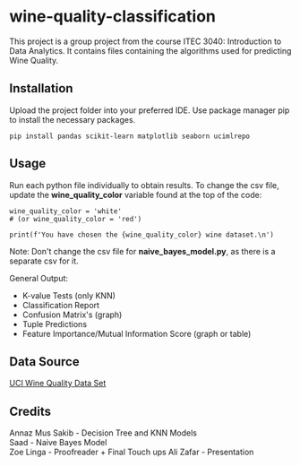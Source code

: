 # wine-quality-classification

This project is a group project from the course ITEC 3040: 
Introduction to Data Analytics. It contains files containing 
the algorithms used for predicting Wine Quality. 

## Installation

Upload the project folder into your preferred IDE. Use package manager pip to install the necessary packages.

```pip install pandas scikit-learn matplotlib seaborn ucimlrepo```

## Usage

Run each python file individually to obtain results. To change the csv file, update the **wine_quality_color** variable
found at the top of the code:

```#select wine quality color data set here ('white' or 'red')
wine_quality_color = 'white' 
# (or wine_quality_color = 'red')

print(f'You have chosen the {wine_quality_color} wine dataset.\n')
```
Note: Don't change the csv file for __naive_bayes_model.py__, as there is a separate csv for it.

General Output:

- K-value Tests (only KNN)
- Classification Report
- Confusion Matrix's (graph)
- Tuple Predictions
- Feature Importance/Mutual Information Score (graph or table)

## Data Source

[UCI Wine Quality Data Set](https://archive.ics.uci.edu/ml/datasets/wine+quality)

## Credits

Annaz Mus Sakib - Decision Tree and KNN Models   
Saad - Naive Bayes Model   
Zoe Linga - Proofreader + Final Touch ups
Ali Zafar - Presentation
